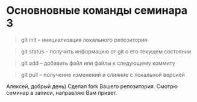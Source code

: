 # Основновные команды семинара 3

> git init – инициализация локального репозитория

> git status – получить информацию от git о его текущем состоянии

> git add – добавить файл или файлы к следующему коммиту

> git pull – получение изменений и слияние с локальной версией

Алексей, добрый день) Сделал fork Вашего репозитория. Смотрю семинар в записи, направляю Вам привет. 